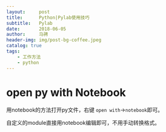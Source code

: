 ```yaml
---
layout:     post
title:      Python|Pylab使用技巧
subtitle:   Pylab
date:       2018-06-05
author:     马骋
header-img: img/post-bg-coffee.jpeg
catalog: true
tags:
    - 工作方法 
    - python
---
```



# open py with Notebook

用notebook的方法打开py文件，右键 `open with`->`notebook`即可。

自定义的module直接用notebook编辑即可，不用手动转换格式。


